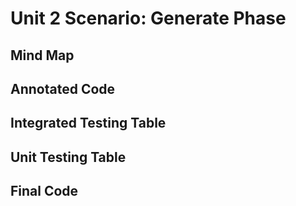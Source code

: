 # Unit 2 Scenario: Generate Phase

## Mind Map


## Annotated Code


## Integrated Testing Table


## Unit Testing Table


## Final Code